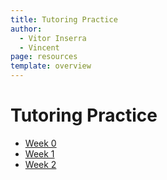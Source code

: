 ```yaml
---
title: Tutoring Practice
author:
  - Vitor Inserra
  - Vincent
page: resources
template: overview
---
```


# Tutoring Practice

- [Week 0](/resources/tutoring-practice/week0.html)
- [Week 1](/resources/tutoring-practice/week1.html)
- [Week 2](/resources/tutoring-practice/week2.html)